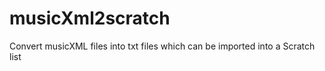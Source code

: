 musicXml2scratch
================

Convert musicXML files into txt files which can be imported into a Scratch list
